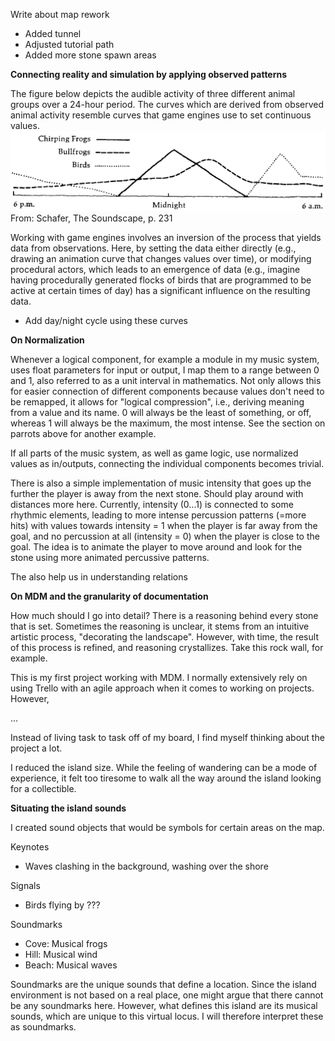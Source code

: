 Write about map rework
- Added tunnel
- Adjusted tutorial path
- Added more stone spawn areas


**Connecting reality and simulation by applying observed patterns**

The figure below depicts the audible activity of three different animal groups over a 24-hour period. The curves which are derived from observed animal activity resemble curves that game engines use to set continuous values.
![](attachments/Pasted%20image%2020240320202008.png)
From: Schafer, The Soundscape, p. 231

Working with game engines involves an inversion of the process that yields data from observations. Here, by setting the data either directly (e.g., drawing an animation curve that changes values over time), or modifying procedural actors, which leads to an emergence of data (e.g., imagine having procedurally generated flocks of birds that are programmed to be active at certain times of day) has a significant influence on the resulting data.

- Add day/night cycle using these curves


**On Normalization**

Whenever a logical component, for example a module in my music system, uses float parameters for input or output, I map them to a range between 0 and 1, also referred to as a unit interval in mathematics. Not only allows this for easier connection of different components because values don't need to be remapped, it allows for "logical compression", i.e., deriving meaning from a value and its name. 0 will always be the least of something, or off, whereas 1 will always be the maximum, the most intense. See the section on parrots above for another example.

If all parts of the music system, as well as game logic, use normalized values as in/outputs, connecting the individual components becomes trivial.

There is also a simple implementation of music intensity that goes up the further the player is away from the next stone. Should play around with distances more here. Currently, intensity (0...1) is connected to some rhythmic elements, leading to more intense percussion patterns (=more hits) with values towards intensity = 1 when the player is far away from the goal, and no percussion at all (intensity = 0) when the player is close to the goal. The idea is to animate the player to move around and look for the stone using more animated percussive patterns.

The also help us in understanding relations

**On MDM and the granularity of documentation**

How much should I go into detail? There is a reasoning behind every stone that is set. Sometimes the reasoning is unclear, it stems from an intuitive artistic process, "decorating the landscape". However, with time, the result of this process is refined, and reasoning crystallizes. Take this rock wall, for example.

This is my first project working with MDM. I normally extensively rely on using Trello with an agile approach when it comes to working on projects. However, 

...

Instead of living task to task off of my board, I find myself thinking about the project a lot.



I reduced the island size. While the feeling of wandering can be a mode of experience, it felt too tiresome to walk all the way around the island looking for a collectible. 


**Situating the island sounds**

I created sound objects that would be symbols for certain areas on the map.

Keynotes
- Waves clashing in the background, washing over the shore

Signals
- Birds flying by ???

Soundmarks
- Cove: Musical frogs
- Hill: Musical wind
- Beach: Musical waves

Soundmarks are the unique sounds that define a location. Since the island environment is not based on a real place, one might argue that there cannot be any soundmarks here.
However, what defines this island are its musical sounds, which are unique to this virtual locus. I will therefore interpret these as soundmarks.